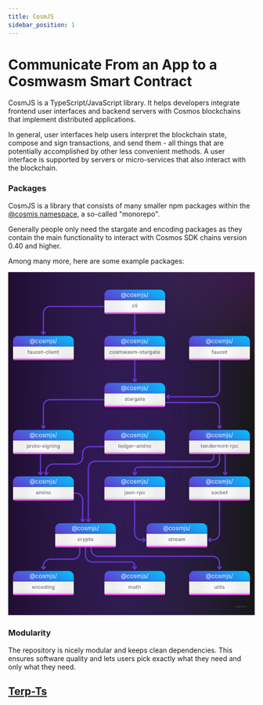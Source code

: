 ```yaml
---
title: CosmJS
sidebar_position: 1
---
```


# Communicate From an App to a Cosmwasm Smart Contract

 CosmJS is a TypeScript/JavaScript library. It helps developers integrate frontend user interfaces and backend servers with Cosmos blockchains that implement distributed applications.

 In general, user interfaces help users interpret the blockchain state, compose and sign transactions, and send them - all things that are potentially accomplished by other less convenient methods. A user interface is supported by servers or micro-services that also interact with the blockchain.

### Packages
CosmJS is a library that consists of many smaller npm packages within the [@cosmjs namespace](https://www.npmjs.com/org/cosmjs), a so-called "monorepo".

Generally people only need the stargate and encoding packages as they contain the main functionality to interact with Cosmos SDK chains version 0.40 and higher.

Among many more, here are some example packages:

![](../../../static/img/cosmjs.png)

### Modularity
The repository is nicely modular and keeps clean dependencies. This ensures software quality and lets users pick exactly what they need and only what they need.

## [Terp-Ts](https://github.com/terpnetwork/terp-ts)

